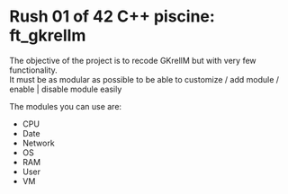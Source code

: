 # Rush 01 of 42 C++ piscine: ft_gkrellm

The objective of the project is to recode GKrellM but with very few functionality.  
It must be as modular as possible to be able to customize / add module / enable | disable module easily  
  
The modules you can use are:  
  - CPU
  - Date
  - Network
  - OS
  - RAM
  - User
  - VM
